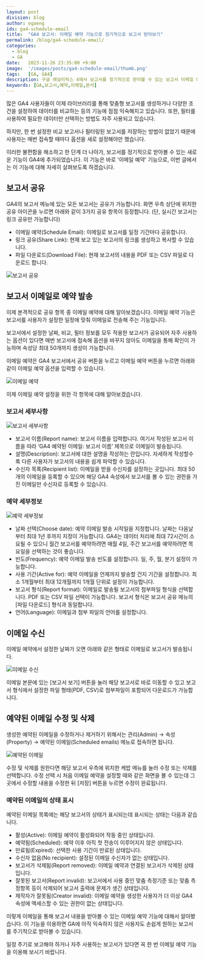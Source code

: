 ```yaml
---
layout: post
division: blog
author: ogaeng
ids: ga4-schedule-email
title:  "GA4 보고서: 이메일 예약 기능으로 정기적으로 보고서 받아보기"
permalink: /blog/ga4-schedule-email/
categories:
  - blog
  - GA
date:   2023-11-26 23:35:00 +9:00
image:  '/images/posts/ga4-schedule-email/thumb.png'
tags:   [GA, GA4]
description: 구글 애널리틱스 4에서 보고서를 정기적으로 받아볼 수 있는 보고서 이메일 예약 기능에 대해 알려드립니다.
keywords: [GA,보고서,예약,이메일,분석]
---
```


많은 GA4 사용자들이 이제 라이브러리를 통해 맞춤형 보고서를 생성하거나 다양한 조건을 설정하여 데이터를 비교하는 등의 기능에 점점 익숙해지고 있습니다. 또한, 필터를 사용하여 필요한 데이터만 선택하는 방법도 자주 사용되고 있습니다.

하지만, 한 번 설정한 비교 보고서나 필터링된 보고서를 저장하는 방법이 없었기 때문에 사용자는 매번 접속할 때마다 옵션을 새로 설정해야만 했습니다.

이러한 불편함을 해소하고 한 단계 더 나아가, 보고서를 정기적으로 받아볼 수 있는 새로운 기능이 GA4에 추가되었습니다. 이 기능은 바로 '이메일 예약' 기능으로, 이번 글에서는 이 기능에 대해 자세히 살펴보도록 하겠습니다.

## 보고서 공유

GA4의 보고서 메뉴에 있는 모든 보고서는 공유가 가능합니다. 화면 우측 상단에 위치한 공유 아이콘을 누르면 아래와 같이 3가지 공유 항목이 등장합니다. (단, 실시간 보고서는 링크 공유만 가능합니다)

- 이메일 예약(Schedule Email): 이메일로 보고서를 일정 기간마다 공유합니다.
- 링크 공유(Share Link): 현재 보고 있는 보고서의 링크를 생성하고 복사할 수 있습니다.
- 파일 다운로드(Download File): 현재 보고서의 내용을 PDF 또는 CSV 파일로 다운로드 합니다.

![보고서 공유](/images/posts/ga4-schedule-email/01.png)

## 보고서 이메일로 예약 발송

이제 본격적으로 공유 항목 중 이메일 예약에 대해 알아보겠습니다. 이메일 예약 기능은 보고서를 사용자가 설정한 일정에 맞춰 이메일로 전송해 주는 기능입니다.

보고서에서 설정한 날짜, 비교, 필터 정보를 모두 적용한 보고서가 공유되어 자주 사용하는 옵션이 있다면 매번 보고서에 접속해 옵션을 바꾸지 않아도 이메일을 통해 확인이 가능하며 속성당 최대 50개까지 생성이 가능합니다.

이메일 예약은 GA4 보고서에서 공유 버튼을 누르고 이메일 예약 버튼을 누르면 아래와 같이 이메일 예약 옵션을 입력할 수 있습니다.

![이메일 예약](/images/posts/ga4-schedule-email/02.png)

이제 이메일 예약 설정을 위한 각 항목에 대해 알아보겠습니다.

### 보고서 세부사항

![보고서 세부사항](/images/posts/ga4-schedule-email/03.png)

- 보고서 이름(Report name): 보고서 이름을 입력합니다. 여기서 작성된 보고서 이름을 따라 ‘GA4 예약된 이메일: 보고서 이름’ 제목으로 이메일이 발송됩니다.
- 설명(Description): 보고서에 대한 설명을 작성하는 란입니다. 자세하게 작성할수록 다른 사용자가 보고서의 내용을 쉽게 파악할 수 있습니다.
- 수신자 목록(Recipient list): 이메일을 받을 수신자를 설정하는 곳입니다. 최대 50개의 이메일을 등록할 수 있으며 해당 GA4 속성에서 보고서를 볼 수 있는 권한을 가진 이메일만 수신자로 등록할 수 있습니다.

### 예약 세부정보

![예약 세부정보](/images/posts/ga4-schedule-email/04.png)

- 날짜 선택(Choose date): 예약 이메일 발송 시작일을 지정합니다. 날짜는 다음날부터 최대 1년 후까지 지정이 가능합니다. GA4는 데이터 처리에 최대 72시간이 소요될 수 있으니 월간 보고서를 예약하려면 매월 4일, 주간 보고서를 예약하려면 목요일을 선택하는 것이 좋습니다.
- 빈도(Frequency): 예약 이메일 발송 빈도를 설정합니다. 일, 주, 월, 분기 설정이 가능합니다.
- 사용 기간(Active for): 예약 이메일을 언제까지 발송할 건지 기간을 설정합니다. 최소 1개월부터 최대 12개월까지 1개월 단위로 설정이 가능합니다.
- 보고서 형식(Report format): 이메일로 발송될 보고서의 첨부파일 형식을 선택합니다. PDF 또는 CSV 파일 선택이 가능합니다. 보고서 형식은 보고서 공유 메뉴의 [파일 다운로드] 형식과 동일합니다.
- 언어(Language): 이메일과 첨부 파일의 언어를 설정합니다.

## 이메일 수신

이메일 예약에서 설정한 날짜가 오면 아래와 같은 형태로 이메일로 보고서가 발송됩니다.

![이메일 수신](/images/posts/ga4-schedule-email/05.png)

이메일 본문에 있는 [보고서 보기] 버튼을 눌러 해당 보고서로 바로 이동할 수 있고 보고서 형식에서 설정한 파일 형태(PDF, CSV)로 첨부파일이 포함되어 다운로드가 가능합니다.

## 예약된 이메일 수정 및 삭제

생성한 예약된 이메일을 수정하거나 제거하기 위해서는 관리(Admin) → 속성(Property) → 예약된 이메일(Scheduled emails) 메뉴로 접속하면 됩니다.

![예약된 이메일](/images/posts/ga4-schedule-email/06.png)

수정 및 삭제를 원한다면 해당 보고서 우측에 위치한 케밥 메뉴를 눌러 수정 또는 삭제를 선택합니다. 수정 선택 시 처음 이메일 예약을 설정할 때와 같은 화면을 볼 수 있는데 그곳에서 수정할 내용을 수정한 뒤 [저장] 버튼을 누르면 수정이 완료됩니다.

### 예약된 이메일의 상태 표시

예약된 이메일 목록에는 해당 보고서의 상태가 표시되는데 표시되는 상태는 다음과 같습니다.

- 활성(Active): 이메일 예약이 활성화되어 작동 중인 상태입니다.
- 예약됨(Scheduled): 예약 이후 아직 첫 전송이 이루어지지 않은 상태입니다.
- 만료됨(Expired): 선택한 사용 기간이 만료된 상태입니다.
- 수신자 없음(No recipient): 설정된 이메일 수신자가 없는 상태입니다.
- 보고서가 삭제됨(Report removed): 이메일 예약과 연결된 보고서가 삭제된 상태입니다.
- 잘못된 보고서(Report invalid): 보고서에서 사용 중인 맞춤 측정기준 또는 맞춤 측정항목 등이 삭제되어 보고서 출력에 문제가 생긴 상태입니다.
- 제작자가 잘못됨(Creator invalid): 이메일 예약을 생성한 사용자가 더 이상 GA4 속성에 액세스할 수 있는 권한이 없는 상태입니다.

이렇게 이메일을 통해 보고서 내용을 받아볼 수 있는 이메일 예약 기능에 대해서 알아봤습니다. 이 기능을 이용하면 GA에 아직 익숙하지 않은 사용자도 손쉽게 원하는 보고서를 주기적으로 받아볼 수 있습니다.

일정 주기로 보고해야 하거나 자주 사용하는 보고서가 있다면 꼭 한 번 이메일 예약 기능을 이용해 보시기 바랍니다.